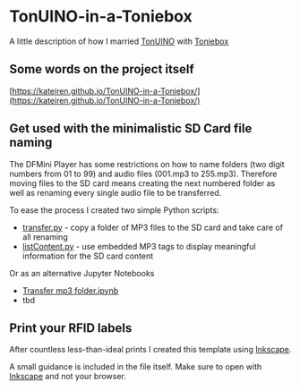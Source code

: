 # TonUINO-in-a-Toniebox

A little description of how I married [TonUINO](https://www.tonuino.de/) with [Toniebox](https://tonies.de/toniebox/)

## Some words on the project itself

[https://kateiren.github.io/TonUINO-in-a-Toniebox/](https://kateiren.github.io/TonUINO-in-a-Toniebox/)

## Get used with the minimalistic SD Card file naming

The DFMini Player has some restrictions on how to name folders (two digit numbers from 01 to 99) and audio files (001.mp3 to 255.mp3). Therefore moving files to the SD card means creating the next numbered folder as well as renaming every single audio file to be transferred.

To ease the process I created two simple Python scripts:
- [transfer.py](https://github.com/KateiRen/TonUINO-in-a-Toniebox/blob/main/src/transfer.py) - copy a folder of MP3 files to the SD card and take care of all renaming
- [listContent.py](https://github.com/KateiRen/TonUINO-in-a-Toniebox/blob/main/src/listContent.py) - use embedded MP3 tags to display meaningful information for the SD card content

 Or as an alternative Jupyter Notebooks
- [Transfer mp3 folder.ipynb](https://github.com/KateiRen/TonUINO-in-a-Toniebox/blob/main/src/Transfer%20mp3%20folder.ipynb)
- tbd

## Print your RFID labels

After countless less-than-ideal prints I created this template using [Inkscape](https://inkscape.org/).

A small guidance is included in the file itself. Make sure to open with [Inkscape](https://inkscape.org/) and not your browser.
